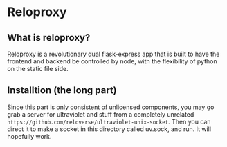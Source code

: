 # Reloproxy
## What is reloproxy?
Reloproxy is a revolutionary dual flask-express app that is built to have the frontend and backend be controlled by node, with the flexibility of python on the static file side.

## Installtion (the long part)
Since this part is only consistent of unlicensed components, you may go grab a server for ultraviolet and stuff from a completely unrelated `https://github.com/reloverse/ultraviolet-unix-socket`. Then you can direct it to make a socket in this directory called uv.sock, and run. It will hopefully work.